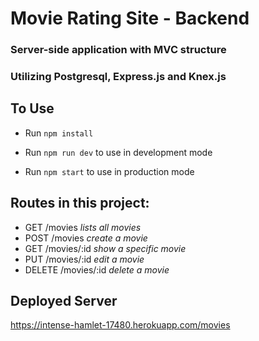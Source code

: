 # Movie Rating Site - Backend

### Server-side application with MVC structure
### Utilizing Postgresql, Express.js and Knex.js

## To Use

- Run ```npm install```

- Run ```npm run dev``` to use in development mode

- Run ```npm start``` to use in production mode 


## Routes in this project:  
 
- GET /movies   _lists all movies_
- POST /movies  _create a movie_
- GET /movies/:id  _show a specific movie_
- PUT /movies/:id _edit a movie_
- DELETE /movies/:id _delete a movie_

## Deployed Server

https://intense-hamlet-17480.herokuapp.com/movies